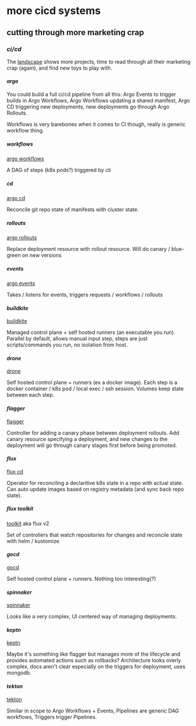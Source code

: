 # more cicd systems

## cutting through more marketing crap

### _ci/cd_

The [landscape](https://landscape.cncf.io/category=continuous-integration-delivery&format=card-mode&grouping=category)
shows more projects,
time to read through all their marketing crap (again),
and find new toys to play with.

#### _argo_

You could build a full ci/cd pipeline from all this:
Argo Events to trigger builds in Argo Workflows,
Argo Workflows updating a shared manifest,
Argo CD triggering new deployments,
new deployments go through Argo Rollouts.

Workflows is very barebones when it comes to CI though,
really is generic workflow thing.

##### _workflows_

[argo workflows](https://argoproj.github.io/argo/)

A DAG of steps (k8s pods?) triggered by cli

##### _cd_

[argo cd](https://argoproj.github.io/argo-cd/)

Reconcile git repo state of manifests with cluster state.

##### _rollouts_

[argo rollouts](https://argoproj.github.io/argo-rollouts/)

Replace deployment resource with rollout resource.
Will do canary / blue-green on new versions

##### _events_

[argo events](https://argoproj.github.io/argo-events/)

Takes / listens for events, triggers requests / workflows / rollouts

#### _buildkite_

[buildkite](https://buildkite.com/)

Managed control plane + self hosted runners (an executable you run).
Parallel by default,
allows manual input step,
steps are just scripts/commands you run, no isolation from host.

#### _drone_

[drone](https://www.drone.io/)

Self hosted control plane + runners (ex a docker image).
Each step is a docker container / k8s pod / local exec / ssh session.
Volumes keep state between each step.

#### _flagger_

[flagger](https://flagger.app/)

Controller for adding a canary phase between deployment rollouts.
Add canary resource specifying a deployment,
and new changes to the deployment will go through canary stages first
before being promoted.

#### _flux_

[flux cd](https://docs.fluxcd.io/en/latest/)

Operator for reconciling a declaritive k8s state in a repo with actual state.
Can auto update images based on registry metadata (and sync back repo state).

##### _flux_ toolkit

[toolkit](https://toolkit.fluxcd.io/guides/helmreleases/) aka flux v2

Set of controllers that watch repositories for changes and reconcile
state with helm / kustomize

#### _gocd_

[gocd](https://www.gocd.org/)

Self hosted control plane + runners.
Nothing too interesting(?)

#### _spinnaker_

[spinnaker](http://www.spinnaker.io/)

Looks like a very complex, UI centered way of managing deployments.

#### _keptn_

[keptn](https://keptn.sh/)

Maybe it's something like flagger but manages more of the lifecycle
and provides automated actions such as rollbacks?
Architecture looks overly complex,
docs aren't clear especially on the triggers for deployment,
uses mongodb.

#### _tekton_

[tekton](https://tekton.dev/)

Similar in scope to Argo Workflows + Events,
Pipelines are generic DAG workflows,
Triggers trigger Pipelines.
